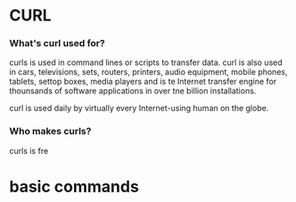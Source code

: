 # CURL
### What's curl used for?
curls is used in command lines or scripts to transfer data. curl is also used in cars, televisions, sets, routers, printers, audio equipment, mobile phones, tablets, settop boxes, media players and is te Internet transfer engine for thounsands of software applications in over tne billion installations.

curl is used daily by virtually every Internet-using human on the globe.
### Who makes curls?
curls is fre
# basic commands
